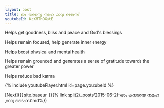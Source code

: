 ```yaml
---
layout: post
title: ഓം തസ്മൈ നമഹ ൧൦൮ ടൈംസ്
youtubeId: KcXMThOGatE
---
```

 
 
Helps get goodness, bliss and peace and God's blessings
 
Helps remain focused, help generate inner energy 
 
Helps boost physical and mental health 
 
Helps remain grounded and generates a sense of gratitude towards the greater power 
 
Helps reduce bad karma
 
 
 
 


{% include youtubePlayer.html id=page.youtubeId %}
 
[Next]({{ site.baseurl }}{% link  split2/_posts/2015-06-21-ഓം കുന്ദരായ നമഹ ൧൦൮ ടൈംസ്.md%})
 
